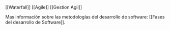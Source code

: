 [[Waterfall]]
[[Agile]]
[[Gestion Agil]]


Mas información sobre las metodologías del desarrollo de software: [[Fases del desarrollo de Software]]. 
